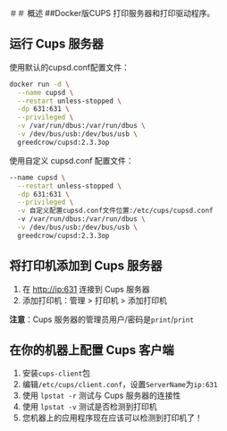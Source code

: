 ＃＃ 概述
##Docker版CUPS 打印服务器和打印驱动程序。

## 运行 Cups 服务器
使用默认的cupsd.conf配置文件：
```bash
docker run -d \
  --name cupsd \
  --restart unless-stopped \
  -dp 631:631 \
  --privileged \
  -v /var/run/dbus:/var/run/dbus \
  -v /dev/bus/usb:/dev/bus/usb \
  greedcrow/cupsd:2.3.3op
```

使用自定义 cupsd.conf 配置文件：
```bash
--name cupsd \
  --restart unless-stopped \
  -dp 631:631 \
  --privileged \
  -v 自定义配置cupsd.conf文件位置:/etc/cups/cupsd.conf
  -v /var/run/dbus:/var/run/dbus \
  -v /dev/bus/usb:/dev/bus/usb \
  greedcrow/cupsd:2.3.3op
```


## 将打印机添加到 Cups 服务器
1. 在 [http://ip:631](http://ip:631) 连接到 Cups 服务器
2. 添加打印机：管理 > 打印机 > 添加打印机

__注意__：Cups 服务器的管理员用户/密码是`print`/`print`

## 在你的机器上配置 Cups 客户端
1. 安装`cups-client`包
2. 编辑`/etc/cups/client.conf`，设置`ServerName`为`ip:631`
3. 使用 `lpstat -r` 测试与 Cups 服务器的连接性
4. 使用 `lpstat -v` 测试是否检测到打印机
5. 您机器上的应用程序现在应该可以检测到打印机了！
